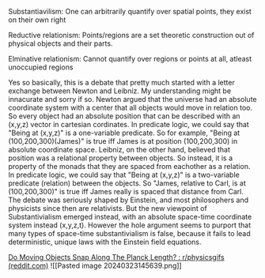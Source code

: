 Substantiavilism: One can arbitrarily quantify over spatial points, they exist on their own right

Reductive relationism: Points/regions are a set theoretic construction out of physical objects and their parts.

Elminative relationism: Cannot quantify over regions or points at all, atleast unoccupied regions


Yes so basically, this is a debate that pretty much started with a letter exchange between Newton and Leibniz. My understanding might be innacurate and sorry if so. Newton argued that the universe had an absolute coordinate system with a center that all objects would move in relation too. So every object had an absolute position that can be described with an (x,y,z) vector in cartesian cordinates. In predicate logic, we could say that "Being at (x,y,z)" is a one-variable predicate. So for example, "Being at (100,200,300)(James)" is true iff James is at position (100,200,300) in absolute coordinate space. Leibniz, on the other hand, believed that position was a relational property between objects. So instead, it is a property of the monads that they are spaced from eachother as a relation. In predicate logic, we could say that "Being at (x,y,z)" is a two-variable predicate (relation) between the objects. So "James, relative to Carl, is at (100,200,300)" is true iff James really is spaced that distance from Carl. The debate was seriously shaped by Einstein, and most philosophers and physicists since then are relativists. But the new viewpoint of Substantivialism emerged instead, with an absolute space-time coordinate system instead (x,y,z,t). However the hole argument seems to purport that many types of space-time substantivialism is false, because it fails to lead deterministic, unique laws with the Einstein field equations.




[Do Moving Objects Snap Along The Planck Length? : r/physicsgifs (reddit.com)](https://www.reddit.com/r/physicsgifs/comments/1bl8aqr/do_moving_objects_snap_along_the_planck_length/)
![[Pasted image 20240323145639.png]]
